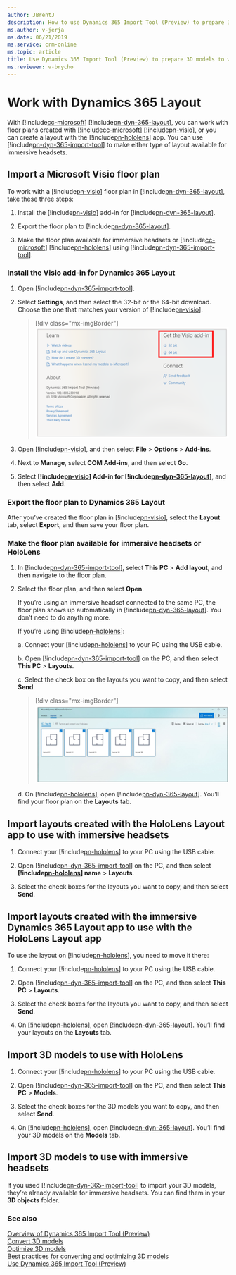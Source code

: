 ```yaml
---
author: JBrentJ
description: How to use Dynamics 365 Import Tool (Preview) to prepare 3D models to work with Dynamics 365 Layout
ms.author: v-jerja
ms.date: 06/21/2019
ms.service: crm-online
ms.topic: article
title: Use Dynamics 365 Import Tool (Preview) to prepare 3D models to work with Dynamics 365 Layout
ms.reviewer: v-brycho
---
```


# Work with Dynamics 365 Layout

With [!include[cc-microsoft](../includes/cc-microsoft.md)] [!include[pn-dyn-365-layout](../includes/pn-dyn-365-layout.md)], you can work with floor plans created with [!include[cc-microsoft](../includes/cc-microsoft.md)] [!include[pn-visio](../includes/pn-visio.md)], or you can create a layout with the [!include[pn-hololens](../includes/pn-hololens.md)] app. You can use [!include[pn-dyn-365-import-tool](../includes/pn-dyn-365-import-tool.md)] to make either type of layout available for immersive headsets. 

## Import a Microsoft Visio floor plan

To work with a [!include[pn-visio](../includes/pn-visio.md)] floor plan in [!include[pn-dyn-365-layout](../includes/pn-dyn-365-layout.md)], take these three steps:

1.	Install the [!include[pn-visio](../includes/pn-visio.md)] add-in for [!include[pn-dyn-365-layout](../includes/pn-dyn-365-layout.md)]. 

2.	Export the floor plan to [!include[pn-dyn-365-layout](../includes/pn-dyn-365-layout.md)].

3.	Make the floor plan available for immersive headsets or [!include[cc-microsoft](../includes/cc-microsoft.md)] [!include[pn-hololens](../includes/pn-hololens.md)] using [!include[pn-dyn-365-import-tool](../includes/pn-dyn-365-import-tool.md)].

### Install the Visio add-in for Dynamics 365 Layout

1.	Open [!include[pn-dyn-365-import-tool](../includes/pn-dyn-365-import-tool.md)].

2.	Select **Settings**, and then select the 32-bit or the 64-bit download. Choose the one that matches your version of [!include[pn-visio](../includes/pn-visio.md)].

    > [!div class="mx-imgBorder"]
    > ![Visio add-in](media/visio-add-in.PNG "Visio add-in") 

3.	Open [!include[pn-visio](../includes/pn-visio.md)], and then select **File** > **Options** > **Add-ins**.

4.	Next to **Manage**, select **COM Add-ins**, and then select **Go**.

5.	Select **[!include[pn-visio](../includes/pn-visio.md)] Add-in for [!include[pn-dyn-365-layout](../includes/pn-dyn-365-layout.md)]**, and then select **Add**.

### Export the floor plan to Dynamics 365 Layout

After you’ve created the floor plan in [!include[pn-visio](../includes/pn-visio.md)], select the **Layout** tab, select **Export**, and then save your floor plan.

### Make the floor plan available for immersive headsets or HoloLens

1.	In [!include[pn-dyn-365-import-tool](../includes/pn-dyn-365-import-tool.md)], select **This PC** > **Add layout**, and then navigate to the floor plan.

2.	Select the floor plan, and then select **Open**.

    If you’re using an immersive headset connected to the same PC, the floor plan shows up automatically in [!include[pn-dyn-365-layout](../includes/pn-dyn-365-layout.md)]. You don’t need to do anything more.

    If you’re using [!include[pn-hololens](../includes/pn-hololens.md)]:
    
    a.	Connect your [!include[pn-hololens](../includes/pn-hololens.md)] to your PC using the USB cable.

    b.	Open [!include[pn-dyn-365-import-tool](../includes/pn-dyn-365-import-tool.md)] on the PC, and then select **This PC** > **Layouts**.

    c.	Select the check box on the layouts you want to copy, and then select **Send**.
    
       > [!div class="mx-imgBorder"]
       > ![Copy layouts](media/copy-layouts.PNG "Copy layouts") 
    
    d.	On [!include[pn-hololens](../includes/pn-hololens.md)], open [!include[pn-dyn-365-layout](../includes/pn-dyn-365-layout.md)]. You’ll find your floor plan on the **Layouts** tab.
    
## Import layouts created with the HoloLens Layout app to use with immersive headsets

1.	Connect your [!include[pn-hololens](../includes/pn-hololens.md)] to your PC using the USB cable.

2.	Open [!include[pn-dyn-365-import-tool](../includes/pn-dyn-365-import-tool.md)] on the PC, and then select **[!include[pn-hololens](../includes/pn-hololens.md)] name** > **Layouts**.

3.	Select the check boxes for the layouts you want to copy, and then select **Send**.

## Import layouts created with the immersive Dynamics 365 Layout app to use with the HoloLens Layout app

To use the layout on [!include[pn-hololens](../includes/pn-hololens.md)], you need to move it there:

1.	Connect your [!include[pn-hololens](../includes/pn-hololens.md)] to your PC using the USB cable.

2.	Open [!include[pn-dyn-365-import-tool](../includes/pn-dyn-365-import-tool.md)] on the PC, and then select **This PC** > **Layouts**.

3.	Select the check boxes for the layouts you want to copy, and then select **Send**.

4.	On [!include[pn-hololens](../includes/pn-hololens.md)], open [!include[pn-dyn-365-layout](../includes/pn-dyn-365-layout.md)]. You’ll find your layouts on the **Layouts** tab.

## Import 3D models to use with HoloLens

1.	Connect your [!include[pn-hololens](../includes/pn-hololens.md)] to your PC using the USB cable.

2.	Open [!include[pn-dyn-365-import-tool](../includes/pn-dyn-365-import-tool.md)] on the PC, and then select **This PC** > **Models**.

3.	Select the check boxes for the 3D models you want to copy, and then select **Send**.

4.	On [!include[pn-hololens](../includes/pn-hololens.md)], open [!include[pn-dyn-365-layout](../includes/pn-dyn-365-layout.md)]. You’ll find your 3D models on the **Models** tab.

## Import 3D models to use with immersive headsets

If you used [!include[pn-dyn-365-import-tool](../includes/pn-dyn-365-import-tool.md)] to import your 3D models, they’re already available for immersive headsets. You can find them in your **3D objects** folder. 

### See also
[Overview of Dynamics 365 Import Tool (Preview)](index.md)<br>
[Convert 3D models](convert-models.md)<br>
[Optimize 3D models](optimize-models.md)<br>
[Best practices for converting and optimizing 3D models](best-practices.md)<br>
[Use Dynamics 365 Import Tool (Preview)](import-tool.md)
    


